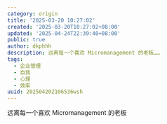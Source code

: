```yaml
---
category: origin
title: '2025-03-20 10:27:02'
created: '2025-03-20T10:27:02+08:00'
updated: '2025-04-24T22:39:40+08:00'
public: true
author: dkphhh
description: 远离每一个喜欢 Micromanagement 的老板……
tags:
  - 企业管理
  - 自我
  - 心理
  - 效率
uuid: 202504202106536wsh
---
```


远离每一个喜欢 Micromanagement 的老板
